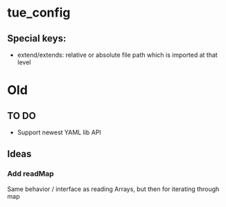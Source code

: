 # tue_config

## Special keys:
- extend/extends: relative or absolute file path which is imported at that level


# Old
## TO DO

* Support newest YAML lib API

## Ideas

### Add readMap

Same behavior / interface as reading Arrays, but then for iterating through map
